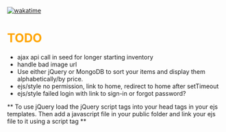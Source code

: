 [![wakatime](https://wakatime.com/badge/github/irackson/BoilerplateStore.svg)](https://wakatime.com/badge/github/irackson/BoilerplateStore)

# <span style="color:orange">TODO</span>

-   ajax api call in seed for longer starting inventory
-   handle bad image url
-   Use either jQuery or MongoDB to sort your items and display them alphabetically/by price.
-   ejs/style no permission, link to home, redirect to home after setTimeout
-   ejs/style failed login with link to sign-in or forgot password?

** To use jQuery load the jQuery script tags into your head tags in your ejs templates. Then add a javascript file in your public folder and link your ejs file to it using a script tag **
